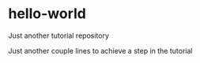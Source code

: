 # hello-world
Just another tutorial repository

Just another couple lines to achieve a step in the tutorial
